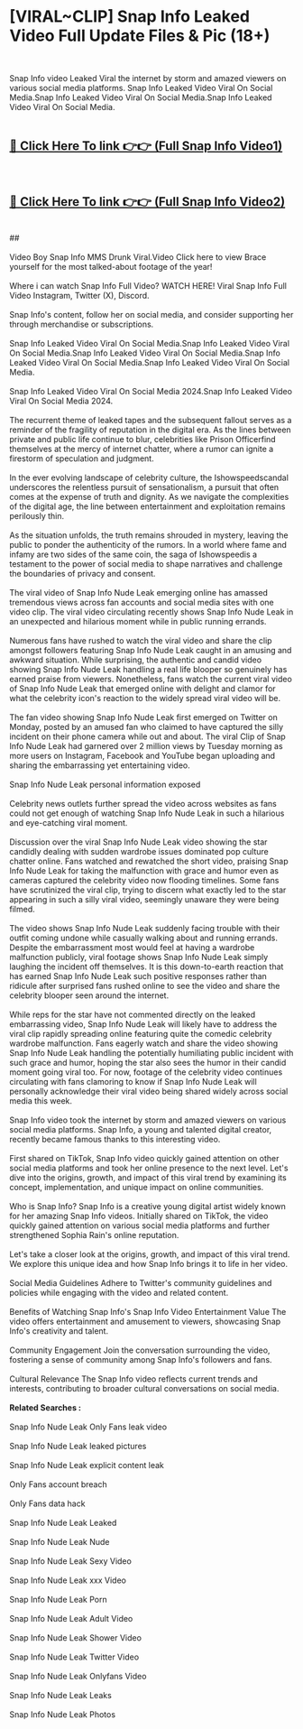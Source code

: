 # [VIRAL~CLIP] Snap Info Leaked Video Full Update Files & Pic (18+) <br>
<br>

Snap Info video Leaked Viral the internet by storm and amazed viewers on various social media platforms. Snap Info Leaked Video Viral On Social Media.Snap Info Leaked Video Viral On Social Media.Snap Info Leaked Video Viral On Social Media.<br>
 <br>

##  <a href="https://play.trustnlinepharmacy.us?title=Full Snap_Info&ref=git">🔴 Click Here To link 👉👉 (Full Snap Info Video1)</a><br>
  <br>

##  <a href="https://play.trustnlinepharmacy.us?title=Full Snap_Info&ref=git">🔴 Click Here To link 👉👉 (Full Snap Info Video2)</a><br>
  <br>
  ##


  <br>

  <br>
Video Boy Snap Info MMS Drunk Viral.Video Click here to view Brace yourself for the most talked-about footage of the year!
<br><br>
Where i can watch Snap Info Full Video? WATCH HERE! Viral Snap Info Full Video Instagram, Twitter (X), Discord.
<br><br>
Snap Info's content, follow her on social media, and consider supporting her through merchandise or subscriptions.
<br><br>
Snap Info Leaked Video Viral On Social Media.Snap Info Leaked Video Viral On Social Media.Snap Info Leaked Video Viral On Social Media.Snap Info Leaked Video Viral On Social Media.Snap Info Leaked Video Viral On Social Media.
<br><br>
Snap Info Leaked Video Viral On Social Media 2024.Snap Info Leaked Video Viral On Social Media 2024.
<br><br>
The recurrent theme of leaked tapes and the subsequent fallout serves as a reminder of the fragility of reputation in the digital era. As the lines between private and public life continue to blur, celebrities like Prison Officerfind themselves at the mercy of internet chatter, where a rumor can ignite a firestorm of speculation and judgment.
<br><br>
In the ever evolving landscape of celebrity culture, the Ishowspeedscandal underscores the relentless pursuit of sensationalism, a pursuit that often comes at the expense of truth and dignity. As we navigate the complexities of the digital age, the line between entertainment and exploitation remains perilously thin.
<br><br>
As the situation unfolds, the truth remains shrouded in mystery, leaving the public to ponder the authenticity of the rumors. In a world where fame and infamy are two sides of the same coin, the saga of Ishowspeedis a testament to the power of social media to shape narratives and challenge the boundaries of privacy and consent.
<br><br>
The viral video of Snap Info Nude Leak emerging online has amassed tremendous views across fan accounts and social media sites with one video clip. The viral video circulating recently shows Snap Info Nude Leak in an unexpected and hilarious moment while in public running errands.
<br><br>
Numerous fans have rushed to watch the viral video and share the clip amongst followers featuring Snap Info Nude Leak caught in an amusing and awkward situation. While surprising, the authentic and candid video showing Snap Info Nude Leak handling a real life blooper so genuinely has earned praise from viewers. Nonetheless, fans watch the current viral video of Snap Info Nude Leak that emerged online with delight and clamor for what the celebrity icon's reaction to the widely spread viral video will be.
<br><br>
The fan video showing Snap Info Nude Leak first emerged on Twitter on Monday, posted by an amused fan who claimed to have captured the silly incident on their phone camera while out and about. The viral Clip of Snap Info Nude Leak had garnered over 2 million views by Tuesday morning as more users on Instagram, Facebook and YouTube began uploading and sharing the embarrassing yet entertaining video.
<br><br>
Snap Info Nude Leak personal information exposed
<br><br>
Celebrity news outlets further spread the video across websites as fans could not get enough of watching Snap Info Nude Leak in such a hilarious and eye-catching viral moment.
<br><br>
Discussion over the viral Snap Info Nude Leak video showing the star candidly dealing with sudden wardrobe issues dominated pop culture chatter online. Fans watched and rewatched the short video, praising Snap Info Nude Leak for taking the malfunction with grace and humor even as cameras captured the celebrity video now flooding timelines. Some fans have scrutinized the viral clip, trying to discern what exactly led to the star appearing in such a silly viral video, seemingly unaware they were being filmed.
<br><br>
The video shows Snap Info Nude Leak suddenly facing trouble with their outfit coming undone while casually walking about and running errands. Despite the embarrassment most would feel at having a wardrobe malfunction publicly, viral footage shows Snap Info Nude Leak simply laughing the incident off themselves. It is this down-to-earth reaction that has earned Snap Info Nude Leak such positive responses rather than ridicule after surprised fans rushed online to see the video and share the celebrity blooper seen around the internet.
<br><br>
While reps for the star have not commented directly on the leaked embarrassing video, Snap Info Nude Leak will likely have to address the viral clip rapidly spreading online featuring quite the comedic celebrity wardrobe malfunction. Fans eagerly watch and share the video showing Snap Info Nude Leak handling the potentially humiliating public incident with such grace and humor, hoping the star also sees the humor in their candid moment going viral too. For now, footage of the celebrity video continues circulating with fans clamoring to know if Snap Info Nude Leak will personally acknowledge their viral video being shared widely across social media this week.
<br><br>
Snap Info video took the internet by storm and amazed viewers on various social media platforms. Snap Info, a young and talented digital creator, recently became famous thanks to this interesting video.
<br><br>
First shared on TikTok, Snap Info video quickly gained attention on other social media platforms and took her online presence to the next level. Let's dive into the origins, growth, and impact of this viral trend by examining its concept, implementation, and unique impact on online communities.
<br><br>
Who is Snap Info? Snap Info is a creative young digital artist widely known for her amazing Snap Info videos. Initially shared on TikTok, the video quickly gained attention on various social media platforms and further strengthened Sophia Rain's online reputation.
<br><br>
Let's take a closer look at the origins, growth, and impact of this viral trend. We explore this unique idea and how Snap Info brings it to life in her video.
<br><br>
Social Media Guidelines Adhere to Twitter's community guidelines and policies while engaging with the video and related content.
<br><br>
Benefits of Watching Snap Info's Snap Info Video Entertainment Value The video offers entertainment and amusement to viewers, showcasing Snap Info's creativity and talent.
<br><br>
Community Engagement Join the conversation surrounding the video, fostering a sense of community among Snap Info's followers and fans.
<br><br>
Cultural Relevance The Snap Info video reflects current trends and interests, contributing to broader cultural conversations on social media.
<br><br>
<strong>Related Searches :</strong>
<br><br>
Snap Info Nude Leak Only Fans leak video
<br><br>
Snap Info Nude Leak leaked pictures
<br><br>
Snap Info Nude Leak explicit content leak
<br><br>
Only Fans account breach
<br><br>
Only Fans data hack
<br><br>
Snap Info Nude Leak Leaked
<br><br>
Snap Info Nude Leak Nude
<br><br>
Snap Info Nude Leak Sexy Video
<br><br>
Snap Info Nude Leak xxx Video
<br><br>
Snap Info Nude Leak Porn
<br><br>
Snap Info Nude Leak Adult Video
<br><br>
Snap Info Nude Leak Shower Video
<br><br>
Snap Info Nude Leak Twitter Video
<br><br>
Snap Info Nude Leak Onlyfans Video
<br><br>
Snap Info Nude Leak Leaks
<br><br>
Snap Info Nude Leak Photos